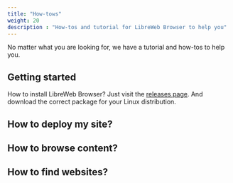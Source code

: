 ```yaml
---
title: "How-tows"
weight: 20
description : "How-tos and tutorial for LibreWeb Browser to help you"
---
```


No matter what you are looking for, we have a tutorial and how-tos to help you.

## Getting started

How to install LibreWeb Browser? Just visit the [releases page](https://gitlab.melroy.org/libreweb/browser/-/releases). And download the correct package for your Linux distribution.

## How to deploy my site?

<TODO>

## How to browse content?

<TODO>

## How to find websites?

<TODO>

